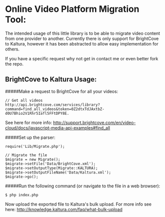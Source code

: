 Online Video Platform Migration Tool:
====================================

The intended usage of this little library is to be able to migrate video content from one provider to another.
Currently there is only support for BrightCove to Kaltura, however it has been abstracted to allow easy implementation for others.

If you have a specific request why not get in contact me or even better fork the repo.

## BrightCove to Kaltura Usage:

#####Make a request to BrightCove for all your videos:
  
```
// Get all videos
http://api.brightcove.com/services/library?command=find_all_videos&token=0Z2dtxTdJAxtbZ-d0U7Bhio2V1Rhr5Iafl5FFtDPY8E.
```
See here for more info: http://support.brightcove.com/en/video-cloud/docs/javascript-media-api-examples#find_all 

#####Set up the parser:

```
require('Lib/Migrate.php');

// Migrate the file
$migrate = new Migrate();
$migrate->setFile('Data/BrightCove.xml');
$migrate->setOutputType(Migrate::KALTURA);
$migrate->setOutputFileName('Data/Kaltura.xml');
$migrate->go();
```

#####Run the following command (or navigate to the file in a web browser):

```
$ php index.php
```

Now upload the exported file to Kaltura's bulk upload. For more info see here: http://knowledge.kaltura.com/faq/what-bulk-upload
